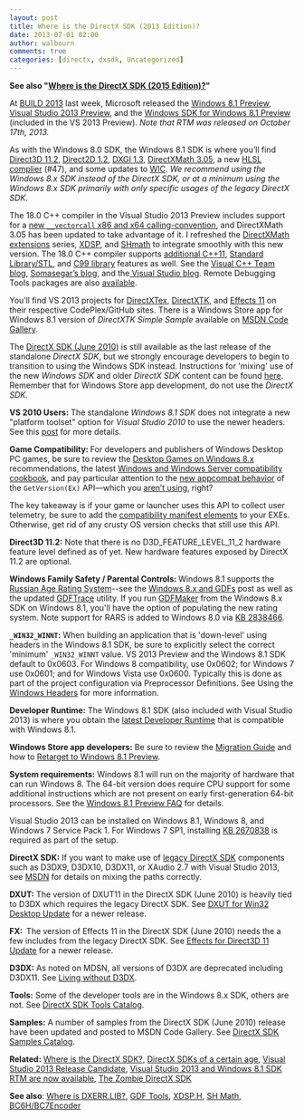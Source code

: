 ```yaml
---
layout: post
title: Where is the DirectX SDK (2013 Edition)?
date: 2013-07-01 02:00
author: walbourn
comments: true
categories: [directx, dxsdk, Uncategorized]
---
```

<p><strong>See also "<a href="http://blogs.msdn.com/b/chuckw/archive/2015/08/05/where-is-the-directx-sdk-2015-edition.aspx">Where is the DirectX SDK (2015 Edition)?</a>"</strong></p>
<p>At <a href="http://www.buildwindows.com/">BUILD 2013</a> last week, Microsoft released the <a href="http://go.microsoft.com/fwlink/p/?LinkID=302144">Windows 8.1 Preview</a>, <a href="http://go.microsoft.com/fwlink/?LinkId=306566">Visual Studio 2013 Preview</a>, and the <a href="http://msdn.microsoft.com/en-us/windows/desktop/bg162891">Windows SDK for Windows 8.1 Preview</a> (included in the VS 2013 Preview). <em>Note that RTM was released on </em><em>October 17th, 2013.</em></p>
<p>As with the Windows 8.0 SDK, the Windows 8.1 SDK is where you&rsquo;ll find <a href="http://msdn.microsoft.com/en-us/library/windows/desktop/dn312084.aspx">Direct3D 11.2</a>, <a href="http://msdn.microsoft.com/en-us/library/windows/desktop/hh802478.aspx">Direct2D 1.2</a>, <a href="http://msdn.microsoft.com/en-us/library/dn280344.aspx">DXGI 1.3</a>, <a href="http://msdn.microsoft.com/en-us/library/windows/desktop/hh855941.aspx">DirectXMath 3.05</a>, a new <a href="http://blogs.msdn.com/b/chuckw/archive/2012/05/07/hlsl-fxc-and-d3dcompile.aspx">HLSL complier</a> (#47), and some updates to <a href="http://msdn.microsoft.com/en-us/library/dn280986.aspx">WIC</a>. <em>We recommend using the Windows 8.x SDK instead of the DirectX SDK, or at a minimum using the Windows 8.x SDK primarily with only specific usages of the legacy DirectX SDK.</em></p>
<p>The 18.0 C++ compiler in the Visual Studio 2013 Preview includes support for a <a href="http://blogs.msdn.com/b/vcblog/archive/2013/07/12/introducing-vector-calling-convention.aspx">new <code>__vectorcall</code> x86 and x64 calling-convention</a>, and DirectXMath 3.05 has been updated to take advantage of it. I refreshed the <a href="http://blogs.msdn.com/b/chuckw/archive/2012/09/11/directxmath-sse-sse2-and-arm-neon.aspx">DirectXMath extensions</a>&nbsp;series, <a href="http://blogs.msdn.com/b/chuckw/archive/2012/05/01/xdsp-h.aspx">XDSP</a>, and <a href="http://go.microsoft.com/fwlink/p/?LinkId=262885">SHmath</a> to integrate smoothly with this new version. The 18.0 C++ compiler supports <a href="http://blogs.msdn.com/b/vcblog/archive/2012/11/02/visual-c-c-11-and-the-future-of-c.aspx">additional C++11</a>, <a href="http://blogs.msdn.com/b/vcblog/archive/2013/06/28/c-11-14-stl-features-fixes-and-breaking-changes-in-vs-2013.aspx">Standard Library/STL</a>, and <a href="http://blogs.msdn.com/b/vcblog/archive/2013/07/19/c99-library-support-in-visual-studio-2013.aspx">C99 library</a> features as well. See the <a href="http://blogs.msdn.com/b/vcblog/archive/2013/06/27/what-s-new-for-visual-c-developers-in-vs2013-preview.aspx">Visual C++ Team blog</a>, <a href="http://blogs.msdn.com/b/somasegar/archive/2013/06/26/visual-studio-2013-preview.aspx">Somasegar&rsquo;s blog</a>, and the<a href="http://blogs.msdn.com/b/visualstudio/archive/2013/06/26/visual-studio-2013-preview-available-now.aspx"> Visual Studio blog</a>. Remote Debugging Tools packages are also <a href="http://www.microsoft.com/en-us/download/details.aspx?id=39312">available</a>.</p>
<p>You&rsquo;ll find VS 2013 projects for <a href="https://directxtex.codeplex.com/">DirectXTex</a>, <a href="https://directxtk.codeplex.com/"> DirectXTK,</a> and <a href="https://fx11.codeplex.com/">Effects 11</a>&nbsp;on their respective CodePlex/GitHub sites. There is a Windows Store app for Windows 8.1 version of <em>DirectXTK Simple Sample</em> available on <a href="http://code.msdn.microsoft.com/DirectXTK-Simple-Sample-a0b6de36">MSDN Code Gallery</a>.</p>
<p>The <a href="http://blogs.msdn.com/b/chuckw/archive/2010/06/10/announcement-directx-sdk-june-2010-is-live.aspx">DirectX SDK (June 2010)</a> is still available as the last release of the standalone <em>DirectX SDK</em>, but we strongly encourage developers to begin to transition to using the Windows SDK instead. Instructions for 'mixing' use of the new <em>Windows SDK</em> and older <em>DirectX SDK</em> content can be found <a href="http://msdn.microsoft.com/en-us/library/windows/desktop/ee663275.aspx">here</a>. Remember that for Windows Store app development, do not use the <em>DirectX SDK.</em></p>
<p><strong>VS 2010 Users:</strong> The standalone <em>Windows 8.1 SDK</em> does not integrate&nbsp;a new "platform toolset" option for<em> Visual Studio 2010</em> to use the newer headers. See this <a href="http://blogs.msdn.com/b/chuckw/archive/2013/10/18/visual-studio-2013-and-windows-8-1-sdk-rtm-are-now-available.aspx">post</a> for more details.</p>
<p><strong>Game Compatibility: </strong>For developers and publishers of Windows Desktop PC games, be sure to review the <a href="http://blogs.msdn.com/b/chuckw/archive/2012/03/23/desktop-games-on-windows-8-consumer-preview.aspx">Desktop Games on Windows 8.x</a> recommendations, the latest <a href="http://msdn.microsoft.com/en-us/library/windows/desktop/hh848074.aspx">Windows and Windows Server compatibility cookbook</a>, and pay particular attention to the <a href="http://msdn.microsoft.com/en-us/library/windows/desktop/dn302074.aspx">new appcompat behavior</a> of the <code>GetVersion(Ex)</code> API&mdash;which you <a href="http://blogs.msdn.com/b/chuckw/archive/2010/02/24/what-s-in-a-version-number.aspx">aren&rsquo;t using</a>, right?</p>
<p>The key takeaway is&nbsp;if your game or launcher uses this API to collect user telemetry, be sure to add the <a href="http://blogs.msdn.com/b/chuckw/archive/2013/09/10/manifest-madness.aspx">compatibility manifest elements</a> to your EXEs. Otherwise, get rid of any crusty OS version checks that still use this API.</p>
<p><strong>Direct3D 11.2:</strong> Note that there is no D3D_FEATURE_LEVEL_11_2 hardware feature level defined as of yet. New hardware features exposed by DirectX 11.2 are optional.</p>
<p><strong>Windows Family Safety / Parental Controls:&nbsp;</strong>Windows 8.1 supports the <a href="http://go.microsoft.com/fwlink/?LinkId=282715">Russian Age Rating System</a>--see the <a href="http://blogs.msdn.com/b/chuckw/archive/2012/05/31/windows-8-release-preview-and-gdfs.aspx">Windows 8.x and GDFs</a> post as well as the updated <a href="http://code.msdn.microsoft.com/GDF-Trace-5389d1b4">GDFTrace</a> utility. If you run <a href="http://go.microsoft.com/fwlink/?LinkId=252091">GDFMaker</a> from the Windows 8.x SDK on Windows 8.1, you'll have the option of populating the new rating system. Note support for RARS is added to Windows 8.0 via <a href="http://support.microsoft.com/kb/2838466">KB 2838466</a>.</p>
<p><strong><code>_WIN32_WINNT</code>:</strong> When building an application that is 'down-level' using headers in the Windows 8.1 SDK, be sure to explicitly select the correct 'minimum' <code>_WIN32_WINNT</code> value. VS 2013 Preview and the Windows 8.1 SDK default to 0x0603. For Windows 8 compatibility, use 0x0602; for Windows 7 use 0x0601; and for Windows Vista use 0x0600. Typically this is done as part of the project configuration via Preprocessor Definitions. See Using the <a href="http://msdn.microsoft.com/en-us/library/aa383745.aspx">Windows Headers</a> for more information.</p>
<p><strong>Developer Runtime:</strong> The Windows 8.1 SDK (also included with Visual Studio 2013) is where you obtain the <a href="http://blogs.msdn.com/b/chuckw/archive/2012/11/30/direct3d-sdk-debug-layer-tricks.aspx">latest Developer Runtime</a> that is compatible with Windows 8.1.</p>
<p><strong>Windows Store app developers:</strong> Be sure to review the <a href="http://go.microsoft.com/fwlink/?LinkID=304117">Migration Guide</a> and how to <a href="http://go.microsoft.com/fwlink/?LinkID=309366">Retarget to Windows 8.1 Preview</a>.</p>
<p><strong>System requirements:</strong> Windows 8.1 will run on the majority of hardware that can run Windows 8. The 64-bit version does require CPU support for some additional instructions which are not present on early first-generation 64-bit processors. See the <a href="http://windows.microsoft.com/en-us/windows-8/preview-faq">Windows 8.1 Preview FAQ</a> for details.</p>
<p>Visual Studio 2013 can be installed on Windows 8.1, Windows 8, and Windows 7 Service Pack 1. For Windows 7 SP1, installing <a href="http://blogs.msdn.com/b/chuckw/archive/2013/02/26/directx-11-1-and-windows-7-update.aspx">KB 2670838</a> is required as part of the setup.</p>
<p><strong>DirectX SDK:</strong> If you want to make use of <a href="http://blogs.msdn.com/b/chuckw/archive/2010/06/10/announcement-directx-sdk-june-2010-is-live.aspx">legacy DirectX SDK</a> components such as D3DX9, D3DX10, D3DX11, or XAudio 2.7 with Visual Studio 2013, see <a href="http://msdn.microsoft.com/en-us/library/windows/desktop/ee663275.aspx">MSDN</a> for details on mixing the paths correctly.</p>
<p><strong>DXUT:</strong> The version of DXUT11 in the DirectX SDK (June 2010) is heavily tied to D3DX which requires the legacy DirectX SDK.&nbsp;See <a href="http://blogs.msdn.com/b/chuckw/archive/2013/09/14/dxut-for-win32-desktop-update.aspx">DXUT for Win32 Desktop Update</a>&nbsp;for a newer release.</p>
<p><strong>FX:&nbsp; </strong>The version of Effects 11 in the DirectX SDK (June 2010) needs the a few includes from the legacy DirectX SDK. See&nbsp;<a href="http://blogs.msdn.com/b/chuckw/archive/2012/10/24/effects-for-direct3d-11-update.aspx">Effects for Direct3D 11 Update</a>&nbsp;for a newer release.</p>
<p><strong>D3DX:</strong> As noted on MDSN, all versions of D3DX are deprecated including D3DX11. See <a href="http://blogs.msdn.com/b/chuckw/archive/2013/08/21/living-without-d3dx.aspx">Living without D3DX</a>.</p>
<p><strong>Tools:</strong> Some of the developer tools are in the Windows 8.x SDK, others are not. See <a href="http://blogs.msdn.com/b/chuckw/archive/2014/10/28/directx-sdk-tools-catalog.aspx">DirectX SDK Tools Catalog</a>.</p>
<p><strong>Samples:</strong> A number of samples from the DirectX SDK (June 2010) release have been updated and posted to MSDN Code Gallery. See <a href="http://blogs.msdn.com/b/chuckw/archive/2013/09/20/directx-sdk-samples-catalog.aspx">DirectX SDK Samples Catalog</a>.</p>
<p><strong>Related:</strong> <a href="http://blogs.msdn.com/b/chuckw/archive/2012/03/22/where-is-the-directx-sdk.aspx">Where is the DirectX SDK?,</a> <a href="http://blogs.msdn.com/b/chuckw/archive/2012/08/22/directx-sdk-s-of-a-certain-age.aspx">DirectX SDKs of a certain age</a>, <a href="http://blogs.msdn.com/b/chuckw/archive/2013/09/09/visual-studio-2013-release-candidate.aspx">Visual Studio 2013 Release Candidate</a>, <a href="http://blogs.msdn.com/b/chuckw/archive/2013/10/18/visual-studio-2013-and-windows-8-1-sdk-rtm-are-now-available.aspx">Visual Studio 2013 and Windows 8.1 SDK RTM are now available</a>, <a href="http://blogs.msdn.com/b/chuckw/archive/2015/03/23/the-zombie-directx-sdk.aspx">The Zombie DirectX SDK</a></p>
<p><strong>See also</strong>: <a href="http://blogs.msdn.com/b/chuckw/archive/2012/04/24/where-s-dxerr-lib.aspx">Where is DXERR.LIB?</a>, <a href="http://blogs.msdn.com/b/chuckw/archive/2012/05/31/windows-8-release-preview-and-gdfs.aspx">GDF Tools</a>, <a href="http://blogs.msdn.com/b/chuckw/archive/2012/05/01/xdsp-h.aspx">XDSP.H</a>, <a href="http://blogs.msdn.com/b/chuckw/archive/2012/07/28/spherical-harmonics-math.aspx">SH Math</a>, <a href="http://code.msdn.microsoft.com/BC6HBC7-DirectCompute-35e8884a">BC6H/BC7Encoder</a></p>
